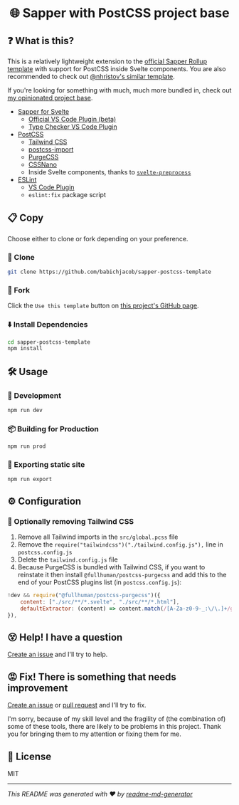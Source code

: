 <h1 align="center">🌐 Sapper with PostCSS project base</h1>

## ❓ What is this?

This is a relatively lightweight extension to the [official Sapper Rollup template](https://github.com/sveltejs/sapper-template-rollup) with support for PostCSS inside Svelte components. You are also recommended to check out [@nhristov's similar template](https://github.com/nhristov/sapper-template-rollup).

If you're looking for something with much, much more bundled in, check out [my opinionated project base](https://github.com/babichjacob/sapper-firebase-typescript-graphql-tailwindcss-actions-template).

- [Sapper for Svelte](https://sapper.svelte.dev/)
  - [Official VS Code Plugin (beta)](https://marketplace.visualstudio.com/items?itemName=svelte.svelte-vscode)
  - [Type Checker VS Code Plugin](https://marketplace.visualstudio.com/items?itemName=halfnelson.svelte-type-checker-vscode)
- [PostCSS](https://postcss.org/)
  - [Tailwind CSS](https://tailwindcss.com/)
  - [postcss-import](https://github.com/postcss/postcss-import)
  - [PurgeCSS](https://www.purgecss.com/)
  - [CSSNano](https://cssnano.co/)
  - Inside Svelte components, thanks to [`svelte-preprocess`](https://github.com/kaisermann/svelte-preprocess)
- [ESLint](https://eslint.org/)
  - [VS Code Plugin](https://marketplace.visualstudio.com/items?itemName=dbaeumer.vscode-eslint)
  - `eslint:fix` package script

## 📋 Copy

Choose either to clone or fork depending on your preference.

### 🐑 Clone

```sh
git clone https://github.com/babichjacob/sapper-postcss-template
```

### 🍴 Fork

Click the `Use this template` button on [this project's GitHub page](https://github.com/babichjacob/sapper-postcss-template).

### ⬇️ Install Dependencies

```sh
cd sapper-postcss-template
npm install
```

## 🛠 Usage

### 🔄 Development

```sh
npm run dev
```

### 📦 Building for Production

```sh
npm run prod
```

### 📝 Exporting static site

```shell
npm run export
```

## ⚙ Configuration

### 💨 Optionally removing Tailwind CSS

1. Remove all Tailwind imports in the `src/global.pcss` file
2. Remove the `require("tailwindcss")("./tailwind.config.js"),` line in `postcss.config.js`
3. Delete the `tailwind.config.js` file
4. Because PurgeCSS is bundled with Tailwind CSS, if you want to reinstate it then install `@fullhuman/postcss-purgecss` and add this to the end of your PostCSS plugins list (in `postcss.config.js`):

```js
!dev && require("@fullhuman/postcss-purgecss")({
    content: ["./src/**/*.svelte", "./src/**/*.html"],
    defaultExtractor: (content) => content.match(/[A-Za-z0-9-_:\/\.]+/g) || [], // eslint-disable-line no-useless-escape
}),
```

## 😵 Help! I have a question

[Create an issue](https://github.com/babichjacob/sapper-postcss-template/issues/new) and I'll try to help.

## 😡 Fix! There is something that needs improvement

[Create an issue](https://github.com/babichjacob/sapper-postcss-template/issues/new) or [pull request](https://github.com/babichjacob/sapper-postcss-template/pulls) and I'll try to fix.

I'm sorry, because of my skill level and the fragility of (the combination of) some of these tools, there are likely to be problems in this project. Thank you for bringing them to my attention or fixing them for me.

## 📄 License

MIT

---

_This README was generated with ❤️ by [readme-md-generator](https://github.com/kefranabg/readme-md-generator)_
